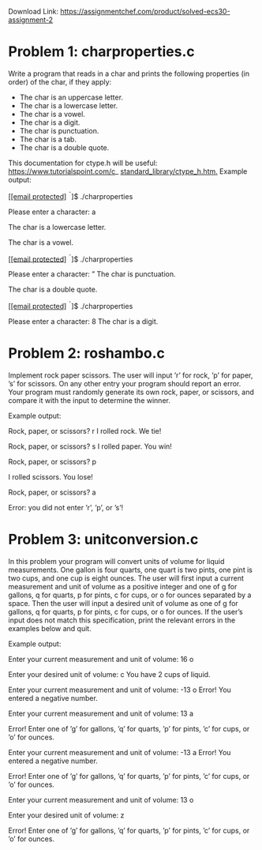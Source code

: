 Download Link: https://assignmentchef.com/product/solved-ecs30-assignment-2
<br>
<h1>Problem 1: charproperties.c</h1>

Write a program that reads in a char and prints the following properties (in order) of the char, if they apply:

<ul>

 <li>The char is an uppercase letter.</li>

 <li>The char is a lowercase letter.</li>

 <li>The char is a vowel.</li>

 <li>The char is a digit.</li>

 <li>The char is punctuation.</li>

 <li>The char is a tab.</li>

 <li>The char is a double quote.</li>

</ul>

This documentation for ctype.h will be useful: <a href="https://www.tutorialspoint.com/c_standard_library/ctype_h.htm">https://www.tutorialspoint.com/c_ </a><a href="https://www.tutorialspoint.com/c_standard_library/ctype_h.htm">standard_library/ctype_h.htm</a><a href="https://www.tutorialspoint.com/c_standard_library/ctype_h.htm">.</a> Example output:

[<a href="/cdn-cgi/l/email-protection" class="__cf_email__" data-cfemail="f18382968882949db18192c0c6">[email protected]</a> <sup>˜</sup>]$ ./charproperties

Please enter a character: a

The char is a lowercase letter.

The char is a vowel.

[<a href="/cdn-cgi/l/email-protection" class="__cf_email__" data-cfemail="d1a3a2b6a8a2b4bd91a1b2e0e6">[email protected]</a> <sup>˜</sup>]$ ./charproperties

Please enter a character: ” The char is punctuation.

The char is a double quote.

[<a href="/cdn-cgi/l/email-protection" class="__cf_email__" data-cfemail="7d0f0e1a040e18113d0d1e4c4a">[email protected]</a> <sup>˜</sup>]$ ./charproperties

Please enter a character: 8 The char is a digit.

<h1>Problem 2: roshambo.c</h1>

Implement rock paper scissors. The user will input ’r’ for rock, ’p’ for paper, ’s’ for scissors. On any other entry your program should report an error. Your program must randomly generate its own rock, paper, or scissors, and compare it with the input to determine the winner.

Example output:

Rock, paper, or scissors? r I rolled rock. We tie!

Rock, paper, or scissors? s I rolled paper. You win!

Rock, paper, or scissors? p

I rolled scissors. You lose!

Rock, paper, or scissors? a

Error: you did not enter ’r’, ’p’, or ’s’!

<h1>Problem 3: unitconversion.c</h1>

In this problem your program will convert units of volume for liquid measurements. One gallon is four quarts, one quart is two pints, one pint is two cups, and one cup is eight ounces. The user will first input a current measurement and unit of volume as a positive integer and one of g for gallons, q for quarts, p for pints, c for cups, or o for ounces separated by a space. Then the user will input a desired unit of volume as one of g for gallons, q for quarts, p for pints, c for cups, or o for ounces. If the user’s input does not match this specification, print the relevant errors in the examples below and quit.

Example output:

Enter your current measurement and unit of volume: 16 o

Enter your desired unit of volume: c You have 2 cups of liquid.

Enter your current measurement and unit of volume: -13 o Error! You entered a negative number.

Enter your current measurement and unit of volume: 13 a

Error! Enter one of ’g’ for gallons, ’q’ for quarts, ’p’ for pints, ’c’ for cups, or ’o’ for ounces.

Enter your current measurement and unit of volume: -13 a Error! You entered a negative number.

Error! Enter one of ’g’ for gallons, ’q’ for quarts, ’p’ for pints, ’c’ for cups, or ’o’ for ounces.

Enter your current measurement and unit of volume: 13 o

Enter your desired unit of volume: z

Error! Enter one of ’g’ for gallons, ’q’ for quarts, ’p’ for pints, ’c’ for cups, or ’o’ for ounces.